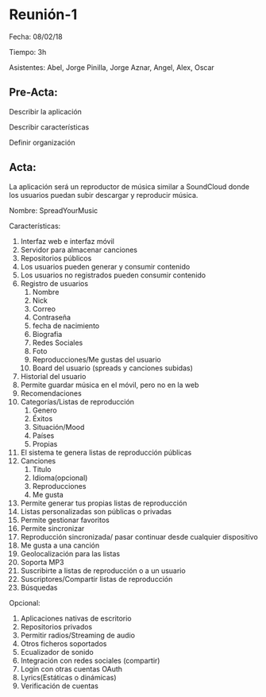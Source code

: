 # Reunión-1

Fecha: 08/02/18

Tiempo: 3h

Asistentes: Abel, Jorge Pinilla, Jorge Aznar, Angel, Alex, Oscar

## Pre-Acta:

Describir la aplicación

Describir características

Definir organización

## Acta:

La aplicación será un reproductor de música similar a SoundCloud donde los usuarios puedan subir descargar y reproducir música.

Nombre: SpreadYourMusic

Características:
1. Interfaz web e interfaz móvil
1. Servidor para almacenar canciones
1. Repositorios públicos
1. Los usuarios pueden generar y consumir contenido
1. Los usuarios no registrados pueden consumir contenido
1. Registro de usuarios
   1. Nombre
   1. Nick
   1. Correo
   1. Contraseña
   1. fecha de nacimiento
   1. Biografia
   1. Redes Sociales
   1. Foto
   1. Reproducciones/Me gustas del usuario
   1. Board del usuario (spreads y canciones subidas)
1. Historial del usuario
1. Permite guardar música en el móvil, pero no en la web
1. Recomendaciones
1. Categorías/Listas de reproducción
   1. Genero
   1. Éxitos
   1. Situación/Mood
   1. Países
   1. Propias
1. El sistema te genera listas de reproducción públicas
1. Canciones
   1. Titulo
   1. Idioma(opcional)
   1. Reproducciones
   1. Me gusta
1. Permite generar tus propias listas de reproducción
1. Listas personalizadas son públicas o privadas
1. Permite gestionar favoritos
1. Permite sincronizar
1. Reproducción sincronizada/ pasar continuar desde cualquier dispositivo
1. Me gusta a una canción
1. Geolocalización para las listas
1. Soporta MP3
1. Suscribirte a listas de reproducción o a un usuario
1. Suscriptores/Compartir listas de reproducción
1. Búsquedas

Opcional:

1. Aplicaciones nativas de escritorio
1. Repositorios privados
1. Permitir radios/Streaming de audio
1. Otros ficheros soportados
1. Ecualizador de sonido
1. Integración con redes sociales (compartir)
1. Login con otras cuentas OAuth
1. Lyrics(Estáticas o dinámicas)
1. Verificación de cuentas
